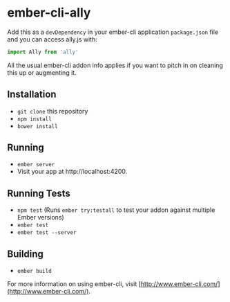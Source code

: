 # ember-cli-ally

Add this as a `devDependency` in your ember-cli application `package.json` file and you can access ally.js with:

```javascript
import Ally from 'ally'
```

All the usual ember-cli addon info applies if you want to pitch in on cleaning this up or augmenting it.

## Installation

* `git clone` this repository
* `npm install`
* `bower install`

## Running

* `ember server`
* Visit your app at http://localhost:4200.

## Running Tests

* `npm test` (Runs `ember try:testall` to test your addon against multiple Ember versions)
* `ember test`
* `ember test --server`

## Building

* `ember build`

For more information on using ember-cli, visit [http://www.ember-cli.com/](http://www.ember-cli.com/).
